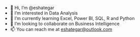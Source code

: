 - 👋 Hi, I’m @eshategar
- 👀 I’m interested in Data Analysis
- 🌱 I’m currently learning Excel, Power BI, SQL, R and Python
- 💞️ I’m looking to collaborate on Business Intelligence
- 📫 You can reach me at eshategar@outlook.com

<!---
eshategar/eshategar is a ✨ special ✨ repository because its `README.md` (this file) appears on your GitHub profile.
You can click the Preview link to take a look at your changes.
--->
